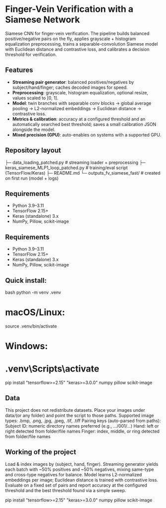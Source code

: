 # Finger-Vein Verification with a Siamese Network

Siamese CNN for finger-vein verification. The pipeline builds balanced positive/negative pairs on the fly, applies grayscale + histogram equalization preprocessing, trains a separable-convolution Siamese model with Euclidean distance and contrastive loss, and calibrates a decision threshold for verification.

## Features
- **Streaming pair generator**: balanced positives/negatives by subject/hand/finger; caches decoded images for speed.
- **Preprocessing**: grayscale, histogram equalization, optional resize, values scaled to [0, 1].
- **Model**: twin branches with separable conv blocks → global average pooling → L2-normalized embeddings → Euclidean distance → contrastive loss.
- **Metrics & calibration**: accuracy at a configured threshold and an automatically searched best threshold; saves a small calibration JSON alongside the model.
- **Mixed precision (GPU)**: auto-enables on systems with a supported GPU.

## Repository layout
├─ data_loading_patched.py # streaming loader + preprocessing
├─ keras_siamese_MLP1_loop_patched.py # training/eval script (TensorFlow/Keras)
├─ README.md
└─ outputs_fv_siamese_fast/ # created on first run (model + logs)


## Requirements
- Python 3.9–3.11
- TensorFlow 2.15+
- Keras (standalone) 3.x
- NumPy, Pillow, scikit-image


## Requirements
- Python 3.9–3.11
- TensorFlow 2.15+
- Keras (standalone) 3.x
- NumPy, Pillow, scikit-image

## Quick install:
bash
python -m venv .venv
# macOS/Linux:
source .venv/bin/activate
# Windows:
# .venv\Scripts\activate
pip install "tensorflow>=2.15" "keras>=3.0.0" numpy pillow scikit-image


## Data
This project does not redistribute datasets. Place your images under data/(or any folder) and point the script to those paths.
Supported image types: .bmp, .png, .jpg, .jpeg, .tif, .tiff
Pairing keys (auto-parsed from paths):
Subject ID: numeric directory names preferred (e.g., .../001/...)
Hand: left or right detected from folder/file names
Finger: index, middle, or ring detected from folder/file names

## Working of the project
Load & index images by (subject, hand, finger).
Streaming generator yields each batch with ~50% positives and ~50% negatives, mixing same-type and cross-type negatives for balance.
Model learns L2-normalized embeddings per image; Euclidean distance is trained with contrastive loss.
Evaluate on a fixed set of pairs and report accuracy at the configured threshold and the best threshold found via a simple sweep.

pip install "tensorflow>=2.15" "keras>=3.0.0" numpy pillow scikit-image
